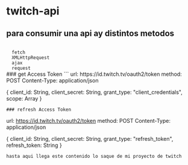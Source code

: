 # twitch-api
## para consumir una api ay distintos metodos
<code>
  fetch
  XMLHttpRequest
  ajax
  request
</code>
### get Access Token
```
url: https://id.twitch.tv/oauth2/token
method: POST
Content-Type: application/json

{
 client_id: String,
 client_secret: String,
 grant_type: "client_credentials",
 scope: Array
}
```
### refresh Access Token
```
url: https://id.twitch.tv/oauth2/token
method: POST
Content-Type: application/json

{
 client_id: String,
 client_secret: String,
 grant_type: "refresh_token",
 refresh_token: String
}
```
hasta aqui llega este contenido lo saque de mi proyecto de twitch

